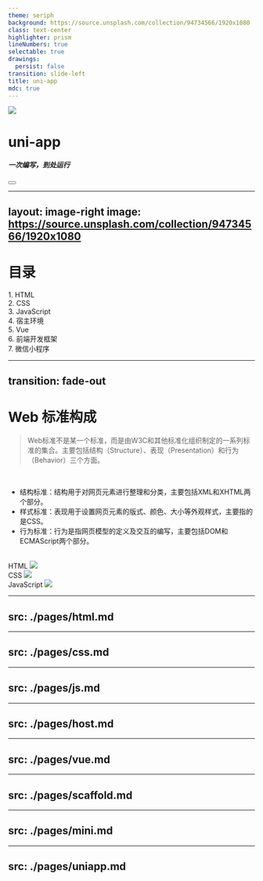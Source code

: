 ```yaml
---
theme: seriph
background: https://source.unsplash.com/collection/94734566/1920x1080
class: text-center
highlighter: prism
lineNumbers: true
selectable: true
drawings:
  persist: false
transition: slide-left
title: uni-app
mdc: true
---
```


<div class="flex items-center justify-center">
  <img src="/logo.png" />
</div>

# uni-app

<h5>一次编写，到处运行</h5>

<div class="abs-br m-6 flex gap-2">
  <button @click="$slidev.nav.openInEditor()" title="Open in Editor" class="text-xl slidev-icon-btn opacity-50 !border-none !hover:text-white">
    <carbon:edit />
  </button>
  <a href="https://github.com/xiashui1994/uni-app-slidev" target="_blank" alt="GitHub" title="Open in GitHub"
    class="text-xl slidev-icon-btn opacity-50 !border-none !hover:text-white">
    <carbon-logo-github />
  </a>
</div>

---
layout: image-right
image: https://source.unsplash.com/collection/94734566/1920x1080
---

# 目录

<div class="font-bold cursor-pointer">
  <div class="mb-4" @click="$slidev.nav.go(4)">1. HTML</div>
  <div class="mb-4" @click="$slidev.nav.go(6)">2. CSS</div>
  <div class="mb-4" @click="$slidev.nav.go(36)">3. JavaScript</div>
  <div class="mb-4" @click="$slidev.nav.go(68)">4. 宿主环境</div>
  <div class="mb-4" @click="$slidev.nav.go(72)">5. Vue</div>
  <div class="mb-4" @click="$slidev.nav.go(106)">6. 前端开发框架</div>
  <div class="mb-4" @click="$slidev.nav.go(110)">7. 微信小程序</div>
</div>

---
transition: fade-out
---

# Web 标准构成

> Web标准不是某一个标准，而是由W3C和其他标准化组织制定的一系列标准的集合。主要包括结构（Structure）、表现（Presentation）和行为（Behavior）三个方面。

<br />

- 结构标准：结构用于对网页元素进行整理和分类，主要包括XML和XHTML两个部分。
- 样式标准：表现用于设置网页元素的版式、颜色、大小等外观样式，主要指的是CSS。
- 行为标准：行为是指网页模型的定义及交互的编写，主要包括DOM和ECMAScript两个部分。

<br />

<div class="flex justify-between">
  <div class="text-center">
    HTML
    <img src="/hb1.png" class="w-35" />
  </div>
  <div class="text-center">
    CSS
    <img src="/hb2.png" class="w-40" />
  </div>
  <div class="text-center">
    JavaScript
    <img src="/hb3.jpg" class="w-60" />
  </div>
</div>

---
src: ./pages/html.md
---

---
src: ./pages/css.md
---

---
src: ./pages/js.md
---

---
src: ./pages/host.md
---

---
src: ./pages/vue.md
---

---
src: ./pages/scaffold.md
---

---
src: ./pages/mini.md
---

---
src: ./pages/uniapp.md
---
